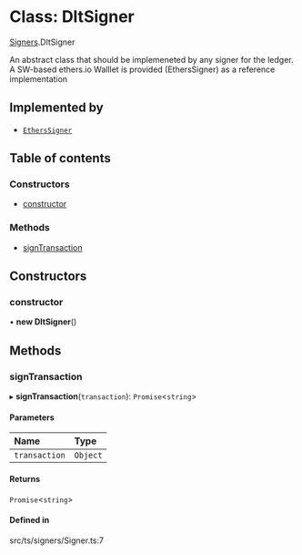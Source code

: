 # Class: DltSigner

[Signers](../modules/Signers.md).DltSigner

An abstract class that should be implemeneted by any signer for the ledger.
A SW-based ethers.io Walllet is provided (EthersSigner) as a reference implementation

## Implemented by

- [`EthersSigner`](Signers.EthersSigner.md)

## Table of contents

### Constructors

- [constructor](Signers.DltSigner.md#constructor)

### Methods

- [signTransaction](Signers.DltSigner.md#signtransaction)

## Constructors

### constructor

• **new DltSigner**()

## Methods

### signTransaction

▸ **signTransaction**(`transaction`): `Promise`<`string`\>

#### Parameters

| Name | Type |
| :------ | :------ |
| `transaction` | `Object` |

#### Returns

`Promise`<`string`\>

#### Defined in

src/ts/signers/Signer.ts:7
